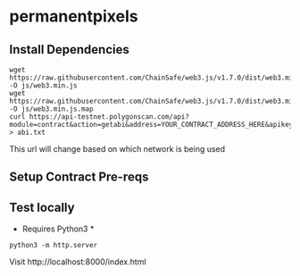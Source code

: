 # permanentpixels

## Install Dependencies
```
wget https://raw.githubusercontent.com/ChainSafe/web3.js/v1.7.0/dist/web3.min.js -O js/web3.min.js
wget https://raw.githubusercontent.com/ChainSafe/web3.js/v1.7.0/dist/web3.min.js.map -O js/web3.min.js.map
curl https://api-testnet.polygonscan.com/api?module=contract&action=getabi&address=YOUR_CONTRACT_ADDRESS_HERE&apikey=YOUR_POLYGONSCAN_KEY_HERE > abi.txt
```
This url will change based on which network is being used

## Setup Contract Pre-reqs


## Test locally
* Requires Python3 *

```
python3 -m http.server
```

Visit http://localhost:8000/index.html